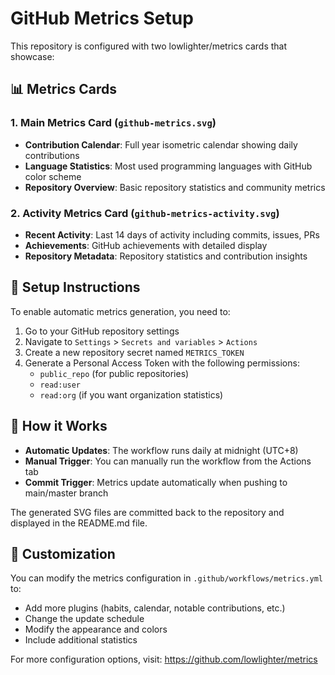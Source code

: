 # GitHub Metrics Setup

This repository is configured with two lowlighter/metrics cards that showcase:

## 📊 Metrics Cards

### 1. Main Metrics Card (`github-metrics.svg`)
- **Contribution Calendar**: Full year isometric calendar showing daily contributions
- **Language Statistics**: Most used programming languages with GitHub color scheme
- **Repository Overview**: Basic repository statistics and community metrics

### 2. Activity Metrics Card (`github-metrics-activity.svg`)
- **Recent Activity**: Last 14 days of activity including commits, issues, PRs
- **Achievements**: GitHub achievements with detailed display
- **Repository Metadata**: Repository statistics and contribution insights

## 🔧 Setup Instructions

To enable automatic metrics generation, you need to:

1. Go to your GitHub repository settings
2. Navigate to `Settings` > `Secrets and variables` > `Actions`
3. Create a new repository secret named `METRICS_TOKEN`
4. Generate a Personal Access Token with the following permissions:
   - `public_repo` (for public repositories)
   - `read:user`
   - `read:org` (if you want organization statistics)

## 🚀 How it Works

- **Automatic Updates**: The workflow runs daily at midnight (UTC+8)
- **Manual Trigger**: You can manually run the workflow from the Actions tab
- **Commit Trigger**: Metrics update automatically when pushing to main/master branch

The generated SVG files are committed back to the repository and displayed in the README.md file.

## 📝 Customization

You can modify the metrics configuration in `.github/workflows/metrics.yml` to:
- Add more plugins (habits, calendar, notable contributions, etc.)
- Change the update schedule
- Modify the appearance and colors
- Include additional statistics

For more configuration options, visit: https://github.com/lowlighter/metrics